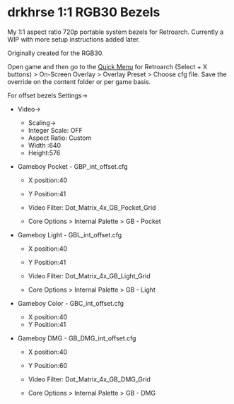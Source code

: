 # drkhrse 1:1 RGB30 Bezels
My 1:1 aspect ratio 720p portable system bezels for Retroarch. Currently a WIP with more setup instructions added later.

Originally created for the RGB30.

Open game and then go to the [Quick Menu](https://github.com/OnionUI/Onion/wiki/Global-Shortcuts) for Retroarch (Select + X buttons) > On-Screen Overlay > Overlay Preset > Choose cfg file. Save the override on the content folder or per game basis.

For offset bezels
Settings->
- Video->
	- Scaling->
	- Integer Scale: OFF
	- Aspect Ratio: Custom
	- Width :640
	- Height:576

- Gameboy Pocket - GBP_int_offset.cfg
	- X position:40
	- Y Position:41
			
	- Video Filter: Dot_Matrix_4x_GB_Pocket_Grid
	- Core Options > Internal Palette > GB - Pocket
		
- Gameboy Light - GBL_int_offset.cfg
	- X position:40
	- Y Position:41
			
	- Video Filter: Dot_Matrix_4x_GB_Light_Grid
	- Core Options > Internal Palette > GB - Light

- Gameboy Color - GBC_int_offset.cfg
	- X position:40
	- Y Position:41
		
- Gameboy DMG - GB_DMG_int_offset.cfg
	- X position:40
	- Y Position:60
   
	- Video Filter: Dot_Matrix_4x_GB_DMG_Grid
	- Core Options > Internal Palette > GB - DMG
